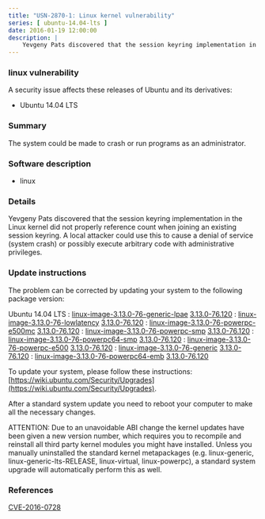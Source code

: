 ```yaml
---
title: "USN-2870-1: Linux kernel vulnerability"
series: [ ubuntu-14.04-lts ]
date: 2016-01-19 12:00:00
description: |
    Yevgeny Pats discovered that the session keyring implementation in the Linux kernel did not properly reference count when joining an existing session keyring. A local attacker could use this to cause a denial of service (system crash) or possibly execute arbitrary code with administrative privileges. 
--- 
```

 
### linux vulnerability

A security issue affects these releases of Ubuntu and its derivatives:

* Ubuntu 14.04 LTS

### Summary

The system could be made to crash or run programs as an administrator. 

### Software description

* linux 

### Details

Yevgeny Pats discovered that the session keyring implementation in the Linux kernel did not properly reference count when joining an existing session keyring. A local attacker could use this to cause a denial of service (system crash) or possibly execute arbitrary code with administrative privileges. 

### Update instructions

The problem can be corrected by updating your system to the following package version:

Ubuntu 14.04 LTS
 : [linux-image-3.13.0-76-generic-lpae](https://launchpad.net/ubuntu/+source/linux) <span> [3.13.0-76.120](https://launchpad.net/ubuntu/+source/linux/3.13.0-76.120) </span> 
 : [linux-image-3.13.0-76-lowlatency](https://launchpad.net/ubuntu/+source/linux) <span> [3.13.0-76.120](https://launchpad.net/ubuntu/+source/linux/3.13.0-76.120) </span> 
 : [linux-image-3.13.0-76-powerpc-e500mc](https://launchpad.net/ubuntu/+source/linux) <span> [3.13.0-76.120](https://launchpad.net/ubuntu/+source/linux/3.13.0-76.120) </span> 
 : [linux-image-3.13.0-76-powerpc-smp](https://launchpad.net/ubuntu/+source/linux) <span> [3.13.0-76.120](https://launchpad.net/ubuntu/+source/linux/3.13.0-76.120) </span> 
 : [linux-image-3.13.0-76-powerpc64-smp](https://launchpad.net/ubuntu/+source/linux) <span> [3.13.0-76.120](https://launchpad.net/ubuntu/+source/linux/3.13.0-76.120) </span> 
 : [linux-image-3.13.0-76-powerpc-e500](https://launchpad.net/ubuntu/+source/linux) <span> [3.13.0-76.120](https://launchpad.net/ubuntu/+source/linux/3.13.0-76.120) </span> 
 : [linux-image-3.13.0-76-generic](https://launchpad.net/ubuntu/+source/linux) <span> [3.13.0-76.120](https://launchpad.net/ubuntu/+source/linux/3.13.0-76.120) </span> 
 : [linux-image-3.13.0-76-powerpc64-emb](https://launchpad.net/ubuntu/+source/linux) <span> [3.13.0-76.120](https://launchpad.net/ubuntu/+source/linux/3.13.0-76.120) </span> 

To update your system, please follow these instructions: [https://wiki.ubuntu.com/Security/Upgrades](https://wiki.ubuntu.com/Security/Upgrades).

After a standard system update you need to reboot your computer to make all the necessary changes.

ATTENTION: Due to an unavoidable ABI change the kernel updates have been given a new version number, which requires you to recompile and reinstall all third party kernel modules you might have installed. Unless you manually uninstalled the standard kernel metapackages (e.g. linux-generic, linux-generic-lts-RELEASE, linux-virtual, linux-powerpc), a standard system upgrade will automatically perform this as well. 

### References

 [CVE-2016-0728](http://people.ubuntu.com/~ubuntu-security/cve/CVE-2016-0728)
 
